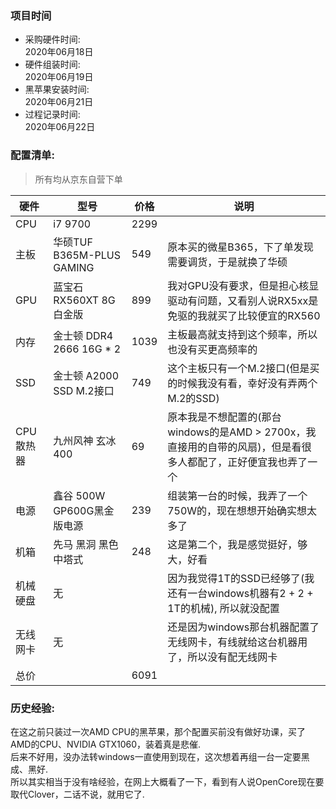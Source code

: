 ### 项目时间
* 采购硬件时间:  
2020年06月18日  
* 硬件组装时间:  
2020年06月19日  
* 黑苹果安装时间:  
2020年06月21日  
* 过程记录时间:  
2020年06月22日  

### 配置清单:
> 所有均从京东自营下单  

硬件|型号|价格|说明
-|-|-|-
CPU | i7 9700 | 2299
主板 | 华硕TUF B365M-PLUS GAMING | 549 | 原本买的微星B365，下了单发现需要调货，于是就换了华硕
GPU | 蓝宝石RX560XT 8G 白金版 | 899 | 我对GPU没有要求，但是担心核显驱动有问题，又看别人说RX5xx是免驱的我就买了比较便宜的RX560
内存 | 金士顿 DDR4 2666 16G * 2 | 1039 | 主板最高就支持到这个频率，所以也没有买更高频率的
SSD | 金士顿 A2000 SSD M.2接口 | 749 | 这个主板只有一个M.2接口(但是买的时候我没有看，幸好没有弄两个M.2的SSD)
CPU散热器 | 九州风神 玄冰400 | 69 | 原本我是不想配置的(那台windows的是AMD > 2700x，我直接用的自带的风扇)，但是看很多人都配了，正好便宜我也弄了一个
电源 | 鑫谷 500W GP600G黑金版电源 | 239 | 组装第一台的时候，我弄了一个750W的，现在想想开始确实想太多了
机箱 | 先马 黑洞 黑色 中塔式 | 248 | 这是第二个，我是感觉挺好，够大，好看
机械硬盘 | 无 | | 因为我觉得1T的SSD已经够了(我还有一台windows机器有2 + 2 + 1T的机械), 所以就没配置
无线网卡 | 无 | | 还是因为windows那台机器配置了无线网卡，有线就给这台机器用了，所以没有配无线网卡
总价 | | 6091

### 历史经验:

在这之前只装过一次AMD CPU的黑苹果，那个配置买前没有做好功课，买了AMD的CPU、NVIDIA GTX1060，装着真是悲催.  
后来不好用，没办法转windows一直使用到现在，这次想着再组一台一定要黑成、黑好.  
所以其实相当于没有啥经验，在网上大概看了一下，看到有人说OpenCore现在要取代Clover，二话不说，就用它了.  
